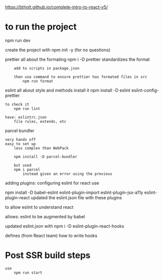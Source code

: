 https://btholt.github.io/complete-intro-to-react-v5/

# to run the project

npm run dev

create the project with
npm init -y (for no questions)

prettier
all about the formating
npm i -D prettier
standardizes the format

        add to scripts in package.json

        then use command to ensure prettier has formated files in src
            npm run format

eslint
all about style and methods
install it
npm install -D eslint eslint-config-prettier

    to check it
        npm run lint

    have: eslintrc.json
        file rules, extends, etc

parcel
bundler

    very hands off
    easy to set up
        less complex than WebPack

        npm install -D parcel-bundler

        but used
        npm i parcel
            instead given an error using the previous

adding plugins:
configuring eslint for react
use

npm install -D babel-eslint eslint-plugin-import eslint-plugin-jsx-a11y eslint-plugin-react
updated the eslint.json file with these plugins

to allow eslint to understand react

allows: eslint to be augmented by babel

updated eslint.json with
npm i -D eslint-plugin-react-hooks

defines (from React team) how to write hooks

# Post SSR build steps

    use
        npm run start
